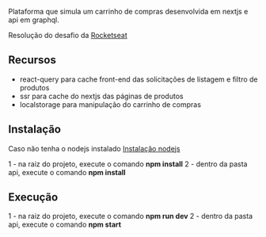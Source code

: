Plataforma que simula um carrinho de compras desenvolvida em nextjs e api em graphql.

Resolução do desafio da [Rocketseat](https://github.com/Rocketseat/frontend-challenge)

## Recursos

- react-query para cache front-end das solicitações de listagem e filtro de produtos
- ssr para cache do nextjs das páginas de produtos
- localstorage para manipulação do carrinho de compras

## Instalação

Caso não tenha o nodejs instalado [Instalação nodejs](https://nodejs.org/en/download)

1 - na raiz do projeto, execute o comando **npm install**
2 - dentro da pasta api, execute o comando **npm install**

## Execução
1 - na raiz do projeto, execute o comando **npm run dev**
2 - dentro da pasta api, execute o comando **npm start**